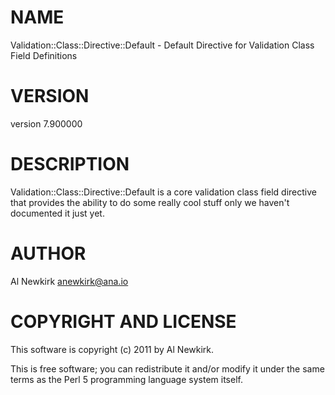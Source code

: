 # NAME

Validation::Class::Directive::Default - Default Directive for Validation Class Field Definitions

# VERSION

version 7.900000

# DESCRIPTION

Validation::Class::Directive::Default is a core validation class field directive
that provides the ability to do some really cool stuff only we haven't
documented it just yet.

# AUTHOR

Al Newkirk <anewkirk@ana.io>

# COPYRIGHT AND LICENSE

This software is copyright (c) 2011 by Al Newkirk.

This is free software; you can redistribute it and/or modify it under
the same terms as the Perl 5 programming language system itself.
